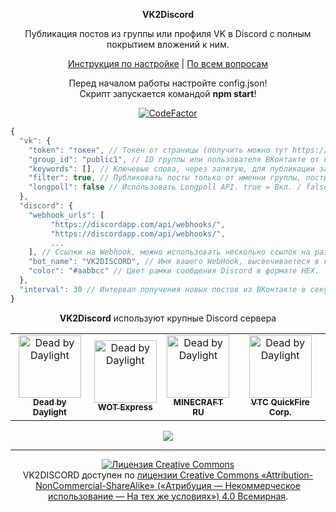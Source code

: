 <p align="center"><b>VK2Discord</b></p>
<p align="center">Публикация постов из группы или профиля VK в Discord с полным покрытием вложений к ним.</p>
<p align="center">
  <a href="https://github.com/MrZillaGold/VK2Discord/wiki/%D0%98%D0%BD%D1%81%D1%82%D1%80%D1%83%D0%BA%D1%86%D0%B8%D1%8F">Инструкция по настройке</a> | <a href="https://vk.com/id233731786">По всем вопросам</a>
</p>

<p align="center">
  Перед началом работы настройте config.json!
  <br/>
  Скрипт запускается командой <b>npm start</b>!
</p>
<p align="center"><a href="https://www.codefactor.io/repository/github/mrzillagold/vk2discord"><img src="https://www.codefactor.io/repository/github/mrzillagold/vk2discord/badge" alt="CodeFactor" /></a></p>

```js
{
  "vk": {
    "token": "токен", // Токен от страницы (получить можно тут https://vk.cc/9bJ69C) или группы ВКонтакте
    "group_id": "public1", // ID группы или пользователя ВКонтакте от которого брать новости.
    "keywords": [], // Ключевые слова, через запятую, для публикации записи. Если этого слова нет в тексте - запись не будет опубликована. Рекомендую использовать ТОЛЬКО с навигационными хештегами по типу: #news@stevebotmc. Оставьте массив пустым, если не хотите использовать данную функцию.
    "filter": true, // Публиковать посты только от именни группы, посты от обычных пользователей пропускаются. true = Вкл. / false = Выкл. 
    "longpoll": false // Использовать Longpoll API. true = Вкл. / false = Выкл.
  },
  "discord": {
    "webhook_urls": [
         "https://discordapp.com/api/webhooks/",
         "https://discordapp.com/api/webhooks/",
         ...
    ], // Ссылки на Webhook, можно использовать несколько ссылок на разные каналы Discord.
    "bot_name": "VK2DISCORD", // Имя вашего WebHook, выcвечиваетеся в качестве имени бота.
    "color": "#aabbcc" // Цвет рамки сообщения Discord в формате HEX.
  },
  "interval": 30 // Интервал получения новых постов из ВКонтакте в секундах.
}
```

<p align="center">
  <b>VK2Discord</b> используют крупные Discord сервера
</p>

<table>
  <tr>
    <td align="center">
      <a href="https://discord.gg/deadbydaylight">
        <img src="https://i.imgur.com/bjGpT8Y.jpg" width="100px;" alt="Dead by Daylight"/>
        <br/>
      <sub><b>Dead by Daylight</b></sub>
      </a>
    </td>
    <td align="center">
      <a href="https://vk.com/wotclue">
        <img src="https://i.imgur.com/04eVG0k.jpg" width="100px;" alt="Dead by Daylight"/>
        <br/>
      <sub><b>WOT Express</b></sub>
      </a>
    </td>
    <td align="center">
      <a href="https://discord.gg/tAca6dX">
        <img src="https://i.imgur.com/ExjWQCI.png" width="100px;" alt="Dead by Daylight"/>
        <br/>
      <sub><b>MINECRAFT RU</b></sub>
      </a>
    </td>
    <td align="center">
      <a href="https://discord.gg/MfKUp4F">
        <img src="https://i.imgur.com/FuI3ONC.jpg" width="100px;" alt="Dead by Daylight"/>
        <br/>
      <sub><b>VTC QuickFire Corp.</b></sub>
      </a>
    </td>
    </tr>
</table>

<p align="center">
  <img src="https://repository-images.githubusercontent.com/192033596/2c44de80-d8b2-11e9-9fc5-03e288f8da72">
</p>

***

<p align="center">
<a rel="license" href="http://creativecommons.org/licenses/by-nc-sa/4.0/">
  <img alt="Лицензия Creative Commons" style="border-width:0" src="https://i.creativecommons.org/l/by-nc-sa/4.0/88x31.png"/>
  </a>
  <br/>
  VK2DISCORD доступен по 
  <a rel="license" href="http://creativecommons.org/licenses/by-nc-sa/4.0/">
    лицензии Creative Commons «Attribution-NonCommercial-ShareAlike» («Атрибуция —  Некоммерческое использование — На тех же условиях») 4.0 Всемирная</a>.
</p>
